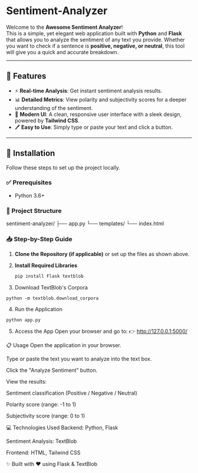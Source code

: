 # Sentiment-Analyzer

Welcome to the **Awesome Sentiment Analyzer**!  
This is a simple, yet elegant web application built with **Python** and **Flask** that allows you to analyze the sentiment of any text you provide. Whether you want to check if a sentence is **positive, negative, or neutral**, this tool will give you a quick and accurate breakdown.

---

## 🌟 Features
- ⚡ **Real-time Analysis**: Get instant sentiment analysis results.  
- 📊 **Detailed Metrics**: View polarity and subjectivity scores for a deeper understanding of the sentiment.  
- 🎨 **Modern UI**: A clean, responsive user interface with a sleek design, powered by **Tailwind CSS**.  
- 🖊️ **Easy to Use**: Simply type or paste your text and click a button.  

---

## 🚀 Installation

Follow these steps to set up the project locally.

### ✅ Prerequisites
- Python 3.6+  


### 📂 Project Structure
sentiment-analyzer/
├── app.py
└── templates/
└── index.html


### 📥 Step-by-Step Guide
1. **Clone the Repository (if applicable)** or set up the files as shown above.  

2. **Install Required Libraries**  
   ```bash
   pip install Flask textblob
   ```
3. Download TextBlob's Corpora
```
python -m textblob.download_corpora
```
4. Run the Application
```
python app.py
```
5. Access the App
Open your browser and go to:
👉 http://127.0.0.1:5000/

📋 Usage
Open the application in your browser.

Type or paste the text you want to analyze into the text box.

Click the "Analyze Sentiment" button.

View the results:

Sentiment classification (Positive / Negative / Neutral)

Polarity score (range: -1 to 1)

Subjectivity score (range: 0 to 1)

💻 Technologies Used
Backend: Python, Flask

Sentiment Analysis: TextBlob

Frontend: HTML, Tailwind CSS

✨ Built with ❤️ using Flask & TextBlob

